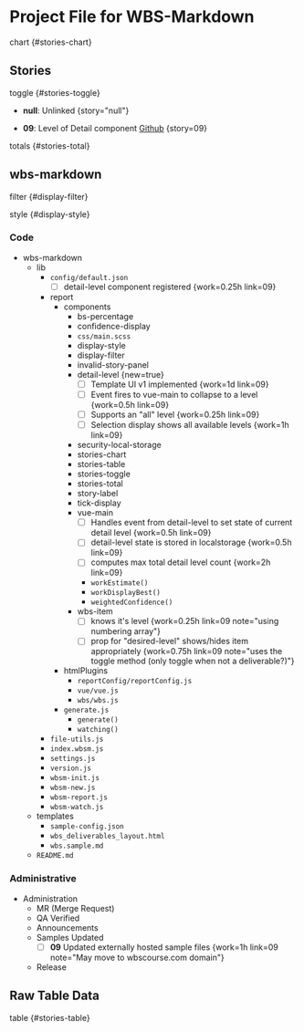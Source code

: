 # Project File for WBS-Markdown

chart {#stories-chart}

## Stories

toggle {#stories-toggle}

- **null**: Unlinked {story="null"}

- **09**: Level of Detail component [Github](https://github.com/brainlid/wbs_markdown/issues/9) {story=09}

totals {#stories-total}

## wbs-markdown

filter {#display-filter}

style {#display-style}

### Code

- wbs-markdown
  - lib
    - `config/default.json`
      - [ ] detail-level component registered {work=0.25h link=09}
    - report
      - components
        - bs-percentage
        - confidence-display
        - `css/main.scss`
        - display-style
        - display-filter
        - invalid-story-panel
        - detail-level {new=true}
          - [ ] Template UI v1 implemented {work=1d link=09}
          - [ ] Event fires to vue-main to collapse to a level {work=0.5h link=09}
          - [ ] Supports an "all" level {work=0.25h link=09}
          - [ ] Selection display shows all available levels {work=1h link=09}
        - security-local-storage
        - stories-chart
        - stories-table
        - stories-toggle
        - stories-total
        - story-label
        - tick-display
        - vue-main
          - [ ] Handles event from detail-level to set state of current detail level {work=0.5h link=09}
          - [ ] detail-level state is stored in localstorage {work=0.5h link=09}
          - [ ] computes max total detail level count {work=2h link=09}
          - `workEstimate()`
          - `workDisplayBest()`
          - `weightedConfidence()`
        - wbs-item
          - [ ] knows it's level {work=0.25h link=09 note="using numbering array"}
          - [ ] prop for "desired-level" shows/hides item appropriately {work=0.75h link=09 note="uses the toggle method (only toggle when not a deliverable?)"}
      - htmlPlugins
        - `reportConfig/reportConfig.js`
        - `vue/vue.js`
        - `wbs/wbs.js`
      - `generate.js`
        - `generate()`
        - `watching()`
    - `file-utils.js`
    - `index.wbsm.js`
    - `settings.js`
    - `version.js`
    - `wbsm-init.js`
    - `wbsm-new.js`
    - `wbsm-report.js`
    - `wbsm-watch.js`
  - templates
    - `sample-config.json`
    - `wbs_deliverables_layout.html`
    - `wbs.sample.md`
  - `README.md`

### Administrative

- Administration
  - MR (Merge Request)
  - QA Verified
  - Announcements
  - Samples Updated
    - [ ] **09** Updated externally hosted sample files {work=1h link=09 note="May move to wbscourse.com domain"}
  - Release

## Raw Table Data

table {#stories-table}
